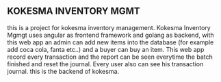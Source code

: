 ## KOKESMA INVENTORY MGMT
this is a project for kokesma inventory management. Kokesma Inventory Mgmgt uses angular as frontend framework and golang as backend, with this web app an admin can add new items into the database (for example add coca cola, fanta etc..) and a buyer can buy an item. This web app record every transaction and the report can be seen everytime the batch finished and reset the journal. Every user also can see his transaction journal. this is the backend of kokesma.